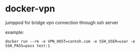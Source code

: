 # docker-vpn

jumppod for bridge vpn connection through ssh server


example:

`docker run --rm -e VPN_HOST=contoh.com -e SSH_USER=user -e SSH_PASS=pass test:1`
